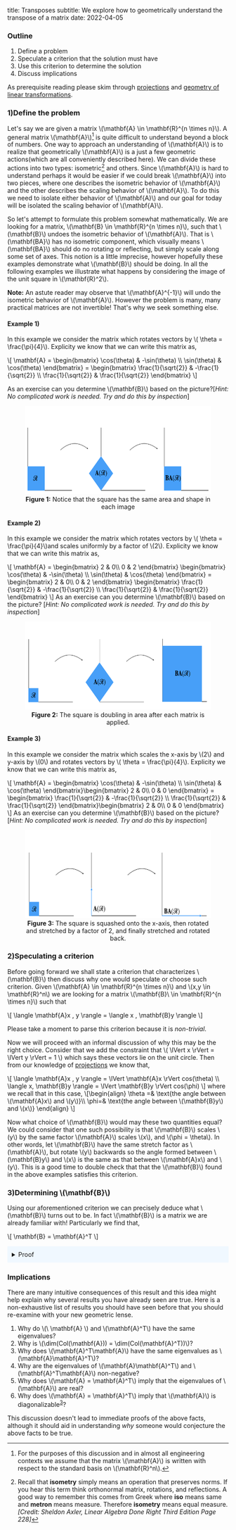 title: Transposes
subtitle: We explore how to geometrically understand the transpose of a matrix
date: 2022-04-05

### Outline
<ol>
    <li>Define a problem</li>
    <li>Speculate a criterion that the solution must have</li>
    <li>Use this criterion to determine the solution</li>
    <li>Discuss implications</li>
</ol>

As prerequisite reading please skim through [projections](/pages/projections) and [geometry of linear transformations](/pages/geometry).

### 1)Define the problem
Let's say we are given a matrix \\(\mathbf{A} \in \mathbf{R}^{n \times n}\\). A general matrix \\(\mathbf{A}\\)[^1] is quite difficult to understand beyond a block of numbers. One way to approach an understanding of \\(\mathbf{A}\\) is to realize that geometrically \\(\mathbf{A}\\) is a just a few geometric actions(which are all conveniently described here). We can divide these actions into two types: isometric[^2] and others. Since \\(\mathbf{A}\\) is hard to understand perhaps it would be easier if we could break \\(\mathbf{A}\\) into two pieces, where one describes the isometric behavior of \\(\mathbf{A}\\) and the other describes the scaling behavior of \\(\mathbf{A}\\). To do this we need to isolate either behavior of \\(\mathbf{A}\\) and our goal for today will be isolated the scaling behavior of \\(\mathbf{A}\\).

So let's attempt to formulate this problem somewhat mathematically. We are looking for a matrix, \\(\mathbf{B} \in \mathbf{R}^{n \times n}\\), such that \\(\mathbf{B}\\) undoes the isometric behavior of \\(\mathbf{A}\\). That is \\(\mathbf{BA}\\) has no isometric component, which visually means \\(\mathbf{BA}\\) should do no rotating or reflecting, but simply scale along some set of axes. This notion is a little imprecise, however hopefully these examples demonstrate what \\(\mathbf{B}\\) should be doing. In all the following examples we illustrate what happens by considering the image of the unit square in \\(\mathbf{R}^2\\).

**Note:** An astute reader may observe that \\(\mathbf{A}^{-1}\\) will undo the isometric behavior of \\(\mathbf{A}\\). However the problem is many, many practical matrices are not invertible! That's why we seek something else.

#### Example 1)

In this example we consider the matrix which rotates vectors by \\( \theta = \frac{\pi}{4}\\). Explicity we know that we can write this matrix as,

\\[
    \mathbf{A} = \begin{bmatrix}
                     \cos(\theta) & -\sin(\theta) \\\\
                     \sin(\theta) & \cos(\theta) 
                \end{bmatrix} = \begin{bmatrix}
                     \frac{1}{\sqrt{2}} & -\frac{1}{\sqrt{2}}  \\\\
                     \frac{1}{\sqrt{2}}  & \frac{1}{\sqrt{2}} 
                \end{bmatrix}
\\]

As an exercise can you determine \\(\mathbf{B}\\) based on the picture?[*Hint: No complicated work is needed. Try and do this by inspection*]
<figure align="center">
  <img src="/server/static/img/transpose_rotate.png" alt=":(" width="600" height="200"/>
  <figcaption> <b>Figure 1:</b> Notice that the square has the same area and shape in each image</figcaption>
</figure>

#### Example 2)
In this example we consider the matrix which rotates vectors by \\( \theta = \frac{\pi}{4}\\)and scales uniformly by a factor of \\(2\\). Explicity we know that we can write this matrix as,

\\[
    \mathbf{A} = \begin{bmatrix}
                     2 & 0\\\\
                     0 & 2 
                \end{bmatrix} \begin{bmatrix}
                     \cos(\theta) & -\sin(\theta) \\\\
                     \sin(\theta) & \cos(\theta) 
                \end{bmatrix} = \begin{bmatrix}
                     2 & 0\\\\
                     0 & 2 
                \end{bmatrix} \begin{bmatrix}
                     \frac{1}{\sqrt{2}} & -\frac{1}{\sqrt{2}}  \\\\
                     \frac{1}{\sqrt{2}}  & \frac{1}{\sqrt{2}} 
                \end{bmatrix}
\\]
As an exercise can you determine \\(\mathbf{B}\\) based on the picture? [*Hint: No complicated work is needed. Try and do this by inspection*]

<figure align="center">
  <img src="/server/static/img/transpose_complex.png" alt=":(" width="600" height="200"/>
  <figcaption> <b>Figure 2:</b> The square is doubling in area after each matrix is applied.</figcaption>
</figure>

#### Example 3)
In this example we consider the matrix which scales the x-axis by \\(2\\) and y-axis by \\(0\\) and  rotates vectors by \\( \theta = \frac{\pi}{4}\\). Explicity we know that we can write this matrix as,

\\[
    \mathbf{A} =  \begin{bmatrix}
                     \cos(\theta) & -\sin(\theta) \\\\
                     \sin(\theta) & \cos(\theta) 
                \end{bmatrix}\begin{bmatrix}
                     2 & 0\\\\
                     0 & 0 
                \end{bmatrix} =  \begin{bmatrix}
                     \frac{1}{\sqrt{2}} & -\frac{1}{\sqrt{2}}  \\\\
                     \frac{1}{\sqrt{2}}  & \frac{1}{\sqrt{2}} 
                \end{bmatrix}\begin{bmatrix}
                     2 & 0\\\\
                     0 & 0 
                \end{bmatrix}
\\]
As an exercise can you determine \\(\mathbf{B}\\) based on the picture? [*Hint: No complicated work is needed. Try and do this by inspection*]

<figure align="center">
  <img src="/server/static/img/transpose_three.png" alt=":(" width="600" height="200"/>
  <figcaption> <b>Figure 3:</b> The square is squashed onto the x-axis, then rotated and stretched by a factor of 2, and finally stretched and rotated back.</figcaption>
</figure>

### 2)Speculating a criterion 

Before going forward we shall state a criterion that characterizes \\(\mathbf{B}\\) then discuss why one would speculate or choose such criterion. Given \\(\mathbf{A} \in \mathbf{R}^{n \times n}\\) and \\(x,y \in \mathbf{R}^n\\) we are looking for a matrix \\(\mathbf{B}\\ \in \mathbf{R}^{n \times n}\\) such that

\\[
    \langle \mathbf{A}x , y \rangle = \langle x , \mathbf{B}y \rangle 
\\]

Please take a moment to parse this criterion because it is *non-trivial*. 

Now we will proceed with an informal discussion of why this may be the right choice. Consider that we add the constraint that \\( \lVert x \rVert = \lVert y \rVert = 1 \\) which says these vectors lie on the unit circle. Then from our knowledge of [projections](/pages/projections) we know that,

\\[
    \langle \mathbf{A}x , y \rangle  = \lVert \mathbf{A}x \rVert cos(\theta) \\\\
    \langle x, \mathbf{B}y \rangle  = \lVert \mathbf{B}y \rVert cos(\phi)
\\]
where we recall that in this case, 
\\[\begin{align}
    \theta =& \text{the angle between \\(\mathbf{A}x\\) and \\(y\\)}\\\\
    \phi=& \text{the angle between \\(\mathbf{B}y\\) and \\(x\\)}
    \end{align}
\\]

Now what choice of \\(\mathbf{B}\\) would may these two quantities equal? We could consider that one such possibility is that \\(\mathbf{B}\\) scales \\(y\\) by the same factor \\(\mathbf{A}\\) scales \\(x\\), and \\(\phi = \theta\\). In other words, let \\(\mathbf{B}\\) have the same stretch factor as \\(\mathbf{A}\\), but rotate \\(y\\) backwards so the angle formed between \\(\mathbf{B}y\\) and \\(x\\) is the same as that between \\(\mathbf{A}x\\) and \\(y\\). This is a good time to double check that that the \\(\mathbf{B}\\) found in the above examples satisfies this criterion.

### 3)Determining \\(\mathbf{B}\\) 

Using our aforementioned criterion we can precisely deduce what \\(\mathbf{B}\\) turns out to be. In fact \\(\mathbf{B}\\) is a matrix we are already familiar with! Particularly we find that, 

\\[
    \mathbf{B} = \mathbf{A}^T
\\]


<details style="background-color:aliceblue;padding:10px;">
<summary>Proof</summary>
Since \(\{e_i\}_{i=1}^{n}\) form an orthonormal basis for \(\mathbf{R}^n\) we can describe an element in \(\mathbf{R}^n\) in terms of this coordinate system in the following way.
\[
    \mathbf{A}e_i = \langle \mathbf{A}e_i,e_1\rangle e_1 + \ldots + \langle \mathbf{A}e_i,e_n\rangle e_n \\\\
    \mathbf{B}e_i = \langle \mathbf{B}e_i,e_1\rangle e_1 + \ldots + \langle\mathbf{B}e_i,e_n\rangle e_n 
\]
From this it follows that,

\[
    \mathbf{A}_{ij} = \langle \mathbf{A}e_i, e_j \rangle \\\\
    \mathbf{B}_{ij} = \langle \mathbf{B}e_i, e_j \rangle \\\\
\]

But we know some important information
\[
    \begin{align}
\mathbf{A}_{ij} =& \langle \mathbf{A}e_i, e_j \rangle \\\\
           =& \langle e_i, \mathbf{B}e_j \rangle \\\\
           =& \langle \mathbf{B}e_j, e_i \rangle \\\\
           =& \mathbf{B}_{ji}
           \end{align}
\]

Thus since we know \( \mathbf{B}_{ji} = \mathbf{A}_{ij}\) we can restate this fact as \(\mathbf{B} = \mathbf{A}^T\). \(\square\)
</details>

### Implications

There are many intuitive consequences of this result and this idea might help explain why several results you have already seen are true. Here is a non-exhaustive list of results you should have seen before that you should re-examine with your new geometric lense.

<ol>
    <li>Why do \(\ \mathbf{A} \) and \(\mathbf{A}^T\) have the same eigenvalues?</li>
    <li>Why is \(\dim(Col(\mathbf{A})) = \dim(Col(\mathbf{A}^T))\)? 
    <li>Why does \(\mathbf{A}^T\mathbf{A}\) have the same eigenvalues as \(\mathbf{A}\mathbf{A}^T\)? </li>
    <li>Why are  the eigenvalues of \(\mathbf{A}\mathbf{A}^T\) and \(\mathbf{A}^T\mathbf{A}\) non-negative? </li>
    <li>Why does \(\mathbf{A} = \mathbf{A}^T\) imply that the eigenvalues of \(\mathbf{A}\) are real?</li>
    <li>Why does \(\mathbf{A} = \mathbf{A}^T\) imply that \(\mathbf{A}\) is diagonalizable<sup><a class="footnote-ref" href="#fn:3">3</a></sup>?</li>

</ol>

This discussion doesn't lead to immediate proofs of the above facts, although it should aid in understanding *why* someone would conjecture the above facts to be true.


[^1]: For the purposes of this discussion and in almost all engineering contexts we assume that the matrix \\(\mathbf{A}\\) is written with respect to the standard basis on \\(\mathbf{R}^n\\).
[^2]: Recall that **isometry** simply means an operation that preserves norms. If you hear this term think orthonormal matrix, rotations, and reflections. A good way to remember this comes from Greek where **iso** means same and **metron** means measure. Therefore **isometry** means equal measure.*[Credit: Sheldon Axler, Linear Algebra Done Right Third Edition Page 228]*
[^3]: This fact is simply the spectral theorem for real matrices.

